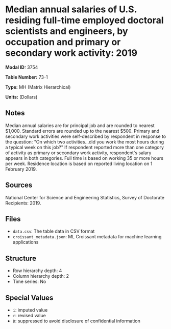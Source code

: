 # Median annual salaries of U.S. residing full-time employed doctoral scientists and engineers, by occupation and primary or secondary work activity: 2019

**Modal ID:** 3754

**Table Number:** 73-1

**Type:** MH (Matrix Hierarchical)

**Units:** (Dollars)

## Notes

Median annual salaries are for principal job and are rounded to nearest $1,000. Standard errors are rounded up to the nearest $500. Primary and secondary work activities were self-described by respondent in response to the question: "On which two activities...did you work the most hours during a typical week on this job?" If respondent reported more than one category of activity as primary or secondary work activity, respondent's salary appears in both categories. Full time is based on working 35 or more hours per week. Residence location is based on reported living location on 1 February 2019.

## Sources

National Center for Science and Engineering Statistics, Survey of Doctorate Recipients: 2019.

## Files

- `data.csv`: The table data in CSV format
- `croissant_metadata.json`: ML Croissant metadata for machine learning applications

## Structure

- Row hierarchy depth: 4
- Column hierarchy depth: 2
- Time series: No

## Special Values

- `i`: imputed value
- `r`: revised value
- `D`: suppressed to avoid disclosure of confidential information
